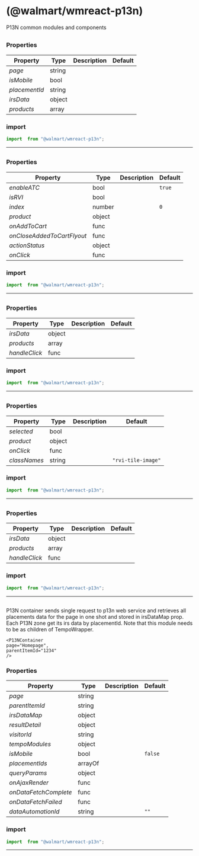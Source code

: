 #  (@walmart/wmreact-p13n)

P13N common modules and components


## 



### Properties

| Property | Type | Description | Default |
| -------- | ---- | ----------- | ------- |
| *page* | string |  | 
| *isMobile* | bool |  | 
| *placementId* | string |  | 
| *irsData* | object |  | 
| *products* | array |  | 

### import

```jsx
import  from "@walmart/wmreact-p13n";
```

<hr/>

## 



### Properties

| Property | Type | Description | Default |
| -------- | ---- | ----------- | ------- |
| *enableATC* | bool |  | `true`
| *isRVI* | bool |  | 
| *index* | number |  | `0`
| *product* | object |  | 
| *onAddToCart* | func |  | 
| *onCloseAddedToCartFlyout* | func |  | 
| *actionStatus* | object |  | 
| *onClick* | func |  | 

### import

```jsx
import  from "@walmart/wmreact-p13n";
```

<hr/>

## 



### Properties

| Property | Type | Description | Default |
| -------- | ---- | ----------- | ------- |
| *irsData* | object |  | 
| *products* | array |  | 
| *handleClick* | func |  | 

### import

```jsx
import  from "@walmart/wmreact-p13n";
```

<hr/>

## 



### Properties

| Property | Type | Description | Default |
| -------- | ---- | ----------- | ------- |
| *selected* | bool |  | 
| *product* | object |  | 
| *onClick* | func |  | 
| *classNames* | string |  | `"rvi-tile-image"`

### import

```jsx
import  from "@walmart/wmreact-p13n";
```

<hr/>

## 



### Properties

| Property | Type | Description | Default |
| -------- | ---- | ----------- | ------- |
| *irsData* | object |  | 
| *products* | array |  | 
| *handleClick* | func |  | 

### import

```jsx
import  from "@walmart/wmreact-p13n";
```

<hr/>

## 

P13N container sends single request to p13n web service and retrieves
 all placements data for the page in one shot and stored in
 irsDataMap prop. Each P13N zone get its irs data by placementId.
 Note that this module needs to be as children of TempoWrapper.
 ```
 <P13NContainer
 page="Homepage",
 parentItemId="1234"
 />
 ```

### Properties

| Property | Type | Description | Default |
| -------- | ---- | ----------- | ------- |
| *page* | string |  | 
| *parentItemId* | string |  | 
| *irsDataMap* | object |  | 
| *resultDetail* | object |  | 
| *visitorId* | string |  | 
| *tempoModules* | object |  | 
| *isMobile* | bool |  | `false`
| *placementIds* | arrayOf |  | 
| *queryParams* | object |  | 
| *onAjaxRender* | func |  | 
| *onDataFetchComplete* | func |  | 
| *onDataFetchFailed* | func |  | 
| *dataAutomationId* | string |  | `""`

### import

```jsx
import  from "@walmart/wmreact-p13n";
```

<hr/>
